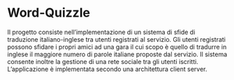 # Word-Quizzle
Il progetto consiste nell’implementazione di un sistema di sfide di traduzione italiano-inglese tra
utenti registrati al servizio. Gli utenti registrati possono sfidare i propri amici ad una gara il cui
scopo è quello di tradurre in inglese il maggiore numero di parole italiane proposte dal servizio.
Il sistema consente inoltre la gestione di una rete sociale tra gli utenti iscritti. L’applicazione è
implementata secondo una architettura client server.

